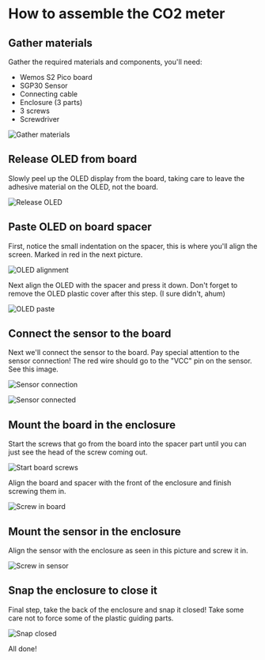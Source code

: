 # How to assemble the CO2 meter

## Gather materials

Gather the required materials and components, you'll need:

- Wemos S2 Pico board
- SGP30 Sensor
- Connecting cable
- Enclosure (3 parts)
- 3 screws
- Screwdriver

![Gather materials](assets/assembly/assemble-materials.jpg "Gather materials")

## Release OLED from board

Slowly peel up the OLED display from the board, taking care to leave the adhesive material on the OLED, not the board.

![Release OLED](assets/assembly/release-oled.jpg "Release OLED")

## Paste OLED on board spacer

First, notice the small indentation on the spacer, this is where you'll align the screen. Marked in red in the next picture.

![OLED alignment](assets/assembly/oled-alignment.jpg "OLED alignment")

Next align the OLED with the spacer and press it down. Don't forget to remove the OLED plastic cover after this step. (I sure didn't, ahum)

![OLED paste](assets/assembly/paste-oled.jpg "OLED paste")

## Connect the sensor to the board

Next we'll connect the sensor to the board. Pay special attention to the sensor connection! The red wire should go to the "VCC" pin on the sensor. See this image.

![Sensor connection](assets/assembly/sensor-connection.png "Sensor connection")

![Sensor connected](assets/assembly/connect-sensor.jpg "Sensor connected")

## Mount the board in the enclosure

Start the screws that go from the board into the spacer part until you can just see the head of the screw coming out.

![Start board screws](assets/assembly/start-board-screws.jpg "Start board screws")

Align the board and spacer with the front of the enclosure and finish screwing them in.

![Screw in board](assets/assembly/screw-in-board.jpg "Screw in board")

## Mount the sensor in the enclosure

Align the sensor with the enclosure as seen in this picture and screw it in.

![Screw in sensor](assets/assembly/screw-in-sensor.jpg "Screw in sensor")

## Snap the enclosure to close it

Final step, take the back of the enclosure and snap it closed! Take some care not to force some of the plastic guiding parts.

![Snap closed](assets/assembly/snap-closed.jpg "Snap closed")

All done!
